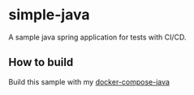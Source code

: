 # simple-java
A sample java spring application for tests with CI/CD.

## How to build
Build this sample with my [docker-compose-java](https://github.com/thePaulRichard/docker-compose-java)